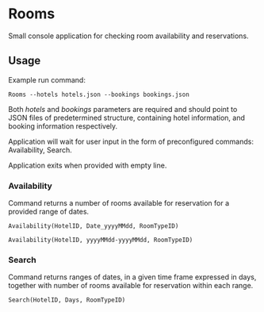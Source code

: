 # Rooms
Small console application for checking room availability and reservations.

## Usage
Example run command:
```
Rooms --hotels hotels.json --bookings bookings.json
```

Both _hotels_ and _bookings_ parameters are required and should point to JSON files of predetermined structure, containing hotel information, and booking information respectively.

Application will wait for user input in the form of preconfigured commands: Availability, Search.

Application exits when provided with empty line.

### Availability
Command returns a number of rooms available for reservation for a provided range of dates.
```
Availability(HotelID, Date_yyyyMMdd, RoomTypeID)
```
```
Availability(HotelID, yyyyMMdd-yyyyMMdd, RoomTypeID)
```

### Search
Command returns ranges of dates, in a given time frame expressed in days, together with number of rooms available for reservation within each range.
```
Search(HotelID, Days, RoomTypeID)
```

